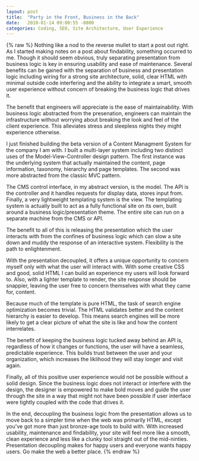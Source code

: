 ```yaml
---
layout: post
title:  "Party in the Front, Business in the Back"
date:   2010-01-14 09:00:55 -0800
categories: Coding, SEO, Site Architecture, User Experience
---
```

{% raw %}
Nothing like a nod to the reverse mullet to start a post out right.  As I started making notes on a post about findability, something occurred to me.  Though it should seem obvious, truly separating presentation from business logic is key in ensuring usability and ease of maintenance.  Several benefits can be gained with the separation of business and presentation logic including wiring for a strong site architecture, solid, clear HTML with minimal outside code interfering and the ability to integrate a smart, smooth user experience without concern of breaking the business logic that drives it.

The benefit that engineers will appreciate is the ease of maintainability.  With business logic abstracted from the presenation, engineers can maintain the infrastructure without worrying about breaking the look and feel of the client experience.  This alleviates stress and sleepless nights they might experience otherwise.<!--more-->

I just finished building the beta version of a Content Managment System for the company I am with.  I built a multi-layer system including two distinct uses of the Model-View-Controller design pattern.  The first instance was the underlying system that actually maintained the content, page information, taxonomy, hierarchy and page templates.  The second was more abstracted from the classic MVC pattern.

The CMS control interface, in my abstract version, is the model.  The API is the controller and it handles requests for display data, stores input from.  Finally, a very lightweight templating system is the view.  The templating system is actually built to act as a fully functional site on its own, built around a business logic/presentation theme.  The entire site can run on a separate machine from the CMS or API.

The benefit to all of this is releasing the presentation which the user interacts with from the confines of business logic which can slow a site down and muddy the response of an interactive system.  Flexibility is the path to enlightenment.

With the presentation decoupled, it offers a unique opportunity to concern myself only with what the user will interact with.  With some creative CSS and good, solid HTML I can build an experience my users will look forward to.  Also, with a lighter template to render, the site response should be snappier, leaving the user free to concern themselves with what they came for, content.

Because much of the template is pure HTML, the task of search engine optimization becomes trivial.  The HTML validates better and the content hierarchy is easier to develop.  This means search engines will be more likely to get a clear picture of what the site is like and how the content interrelates.

The benefit of keeping the business logic tucked away behind an API is, regardless of how it changes or functions, the user will have a seamless, predictable experience.  This builds trust between the user and your organization, which increases the liklihood they will stay longer and visit again.

Finally, all of this positive user experience would not be possible without a solid design.  Since the business logic does not interact or interfere with the design, the designer is empowered to make bold moves and guide the user through the site in a way that might not have been possible if user interface were tightly coupled with the code that drives it.

In the end, decoupling the business logic from the presentation allows us to move back to a simpler time when the web was primarily HTML, except you've got more than just bronze-age tools to build with.  With increased usability, maintenance and findability, your site will feel more like a smooth, clean experience and less like a clunky tool straight out of the mid-ninties.  Presentation decoupling makes for happy users and everyone wants happy users.  Go make the web a better place.
{% endraw %}
    